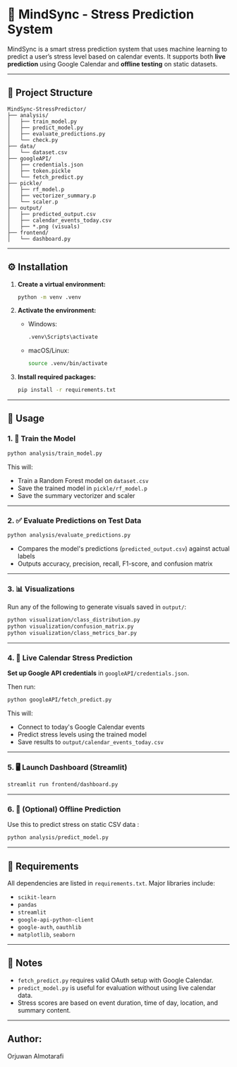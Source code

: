 # 🧠 MindSync - Stress Prediction System

MindSync is a smart stress prediction system that uses machine learning to predict a user’s stress level based on calendar events. It supports both **live prediction** using Google Calendar and **offline testing** on static datasets.

---

## 📂 Project Structure

```
MindSync-StressPredictor/
├── analysis/
│   ├── train_model.py
│   ├── predict_model.py
│   ├── evaluate_predictions.py
│   └── check.py
├── data/
│   └── dataset.csv
├── googleAPI/
│   ├── credentials.json
│   ├── token.pickle
│   └── fetch_predict.py
├── pickle/
│   ├── rf_model.p
│   ├── vectorizer_summary.p
│   └── scaler.p
├── output/
│   ├── predicted_output.csv
│   ├── calendar_events_today.csv
│   ├── *.png (visuals)
├── frontend/
│   └── dashboard.py
```

---

## ⚙️ Installation

1. **Create a virtual environment:**
   ```bash
   python -m venv .venv
   ```

2. **Activate the environment:**
   - Windows:
     ```bash
     .venv\Scripts\activate
     ```
   - macOS/Linux:
     ```bash
     source .venv/bin/activate
     ```

3. **Install required packages:**
   ```bash
   pip install -r requirements.txt
   ```

---

## 🚀 Usage

### 1. 🔮 Train the Model
```bash
python analysis/train_model.py
```

This will:
- Train a Random Forest model on `dataset.csv`
- Save the trained model in `pickle/rf_model.p`
- Save the summary vectorizer and scaler

---

### 2. ✅ Evaluate Predictions on Test Data
```bash
python analysis/evaluate_predictions.py
```
- Compares the model's predictions (`predicted_output.csv`) against actual labels
- Outputs accuracy, precision, recall, F1-score, and confusion matrix

---

### 3. 📊 Visualizations
Run any of the following to generate visuals saved in `output/`:
```bash
python visualization/class_distribution.py
python visualization/confusion_matrix.py
python visualization/class_metrics_bar.py
```

---

### 4. 📡 Live Calendar Stress Prediction
**Set up Google API credentials** in `googleAPI/credentials.json`.

Then run:
```bash
python googleAPI/fetch_predict.py
```

This will:
- Connect to today's Google Calendar events
- Predict stress levels using the trained model
- Save results to `output/calendar_events_today.csv`

---

### 5. 🖥️ Launch Dashboard (Streamlit)
```bash
streamlit run frontend/dashboard.py
```

---

### 6. 🧪 (Optional) Offline Prediction
Use this to predict stress on static CSV data :
```bash
python analysis/predict_model.py
```

---

## 🧾 Requirements

All dependencies are listed in `requirements.txt`. Major libraries include:
- `scikit-learn`
- `pandas`
- `streamlit`
- `google-api-python-client`
- `google-auth`, `oauthlib`
- `matplotlib`, `seaborn`

---

## 📝 Notes
- `fetch_predict.py` requires valid OAuth setup with Google Calendar.
- `predict_model.py` is useful for evaluation without using live calendar data.
- Stress scores are based on event duration, time of day, location, and summary content.

---

Author:
-------
Orjuwan Almotarafi
